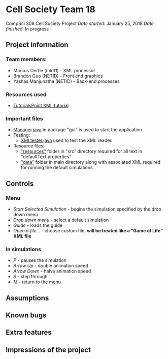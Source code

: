 # Cell Society Team 18

CompSci 308 Cell Society Project
*Date started*: January 25, 2018
*Date finished*: In progress

## Project information
### Team members:
* Marcus Oertle (mlo11) - XML processor
* Brandon Guo (NETID) - Front end graphics
* Yashas  Manjunatha (NETID) - Back-end processes

### Resources used
* [TutorialsPoint XML tutorial](https://www.tutorialspoint.com/java_xml/java_dom_query_document.htm)

### Important files
* [Manager.java](https://coursework.cs.duke.edu/CompSci308_2018Spring/cellsociety_team18/blob/master/src/gui/Manager.java) in package "gui" is used to start the application.
* Testing:
	* [XMLtester.java](https://coursework.cs.duke.edu/CompSci308_2018Spring/cellsociety_team18/blob/master/src/xml/XMLtester.java) used to test the XML reader.
* Resource files:
	* ["resources"](https://coursework.cs.duke.edu/CompSci308_2018Spring/cellsociety_team18/tree/master/src/resources) folder in "src" directory required for all text in "defaultText.properties"
	* ["data"](https://coursework.cs.duke.edu/CompSci308_2018Spring/cellsociety_team18/tree/master/data) folder in main directory along with associated XML required for running the default simulations

## Controls
### Menu
* *Start Selected Simulation* - begins the simulation specified by the drop down menu
* *Drop down menu* - select a default simulation
* *Guide* - loads the guide
* *Open a file...* - choose custom file, **will be treated like a "Game of Life" XML file**
### In simulations
* *P* - pauses the simulation
* *Arrow Up* - double animation speed
* *Arrow Down* - halve animation speed
* *S* - step through
* *M* - return to the menu

## Assumptions

## Known bugs

## Extra features

## Impressions of the project

